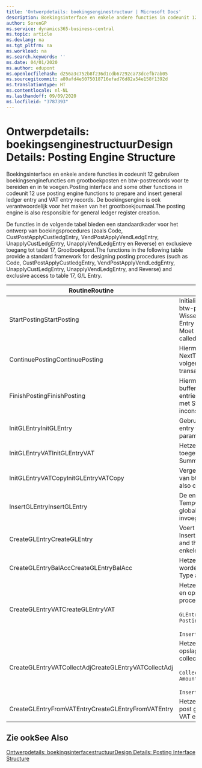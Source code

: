```yaml
---
title: 'Ontwerpdetails: boekingsenginestructuur | Microsoft Docs'
description: Boekingsinterface en enkele andere functies in codeunit 12 gebruiken boekingsenginefuncties om grootboekposten en btw-postrecords voor te bereiden en in te voegen. De boekingsengine is ook verantwoordelijk voor het maken van het grootboekjournaal.
author: SorenGP
ms.service: dynamics365-business-central
ms.topic: article
ms.devlang: na
ms.tgt_pltfrm: na
ms.workload: na
ms.search.keywords: ''
ms.date: 04/01/2020
ms.author: edupont
ms.openlocfilehash: d256a3c752b8f236d1cdb67292ca73dcefb7ab05
ms.sourcegitcommit: a80afd4e5075018716efad76d82a54e158f1392d
ms.translationtype: HT
ms.contentlocale: nl-NL
ms.lasthandoff: 09/09/2020
ms.locfileid: "3787393"
---
```

# <a name="design-details-posting-engine-structure"></a><span data-ttu-id="c2787-104">Ontwerpdetails: boekingsenginestructuur</span><span class="sxs-lookup"><span data-stu-id="c2787-104">Design Details: Posting Engine Structure</span></span>
<span data-ttu-id="c2787-105">Boekingsinterface en enkele andere functies in codeunit 12 gebruiken boekingsenginefuncties om grootboekposten en btw-postrecords voor te bereiden en in te voegen.</span><span class="sxs-lookup"><span data-stu-id="c2787-105">Posting interface and some other functions in codeunit 12 use posting engine functions to prepare and insert general ledger entry and VAT entry records.</span></span> <span data-ttu-id="c2787-106">De boekingsengine is ook verantwoordelijk voor het maken van het grootboekjournaal.</span><span class="sxs-lookup"><span data-stu-id="c2787-106">The posting engine is also responsible for general ledger register creation.</span></span>  
  
 <span data-ttu-id="c2787-107">De functies in de volgende tabel bieden een standaardkader voor het ontwerp van boekingsprocedures (zoals Code, CustPostApplyCustledgEntry, VendPostApplyVendLedgEntry, UnapplyCustLedgEntry, UnapplyVendLedgEntry en Reverse) en exclusieve toegang tot tabel 17, Grootboekpost.</span><span class="sxs-lookup"><span data-stu-id="c2787-107">The functions in the following table provide a standard framework for designing posting procedures (such as Code, CustPostApplyCustledgEntry, VendPostApplyVendLedgEntry, UnapplyCustLedgEntry, UnapplyVendLedgEntry, and Reverse) and exclusive access to table 17, G/L Entry.</span></span>  
  
|<span data-ttu-id="c2787-108">Routine</span><span class="sxs-lookup"><span data-stu-id="c2787-108">Routine</span></span>|<span data-ttu-id="c2787-109">Description</span><span class="sxs-lookup"><span data-stu-id="c2787-109">Description</span></span>|  
|-------------|---------------------------------------|  
|<span data-ttu-id="c2787-110">StartPosting</span><span class="sxs-lookup"><span data-stu-id="c2787-110">StartPosting</span></span>|<span data-ttu-id="c2787-111">Initialiseert boekingsbuffer TempGLEntryBuf, vergrendelt grootboekpost- en btw-posttabellen, en initialiseert Boekingsperiode, Grootboekjournaal en Wisselkoers.</span><span class="sxs-lookup"><span data-stu-id="c2787-111">Initializes posting buffer TempGLEntryBuf, locks G/L Entry and VAT Entry tables, and initializes Accounting Period, G/L Register, and Exchange Rate.</span></span> <span data-ttu-id="c2787-112">Moet slechts eenmaal worden aangeroepen, zodat NextEntryNo 0 is.</span><span class="sxs-lookup"><span data-stu-id="c2787-112">Should be called only once, then NextEntryNo is 0.</span></span>|  
|<span data-ttu-id="c2787-113">ContinuePosting</span><span class="sxs-lookup"><span data-stu-id="c2787-113">ContinuePosting</span></span>|<span data-ttu-id="c2787-114">Hiermee wordt ongerealiseerde btw voor de vorige transactietoename NextTransactionNo gecontroleerd en geboekt, en wordt het boeken van de volgende regel voorbereid.</span><span class="sxs-lookup"><span data-stu-id="c2787-114">Checks and posts unrealized VAT for previous transaction increment NextTransactionNo and prepares post of next line.</span></span>|  
|<span data-ttu-id="c2787-115">FinishPosting</span><span class="sxs-lookup"><span data-stu-id="c2787-115">FinishPosting</span></span>|<span data-ttu-id="c2787-116">Hiermee worden boekingen voltooid door grootboekposten uit de tijdelijke buffer in te voegen in de databasetabel.</span><span class="sxs-lookup"><span data-stu-id="c2787-116">Completes posting by inserting G/L entries from temporary buffer into database table.</span></span> <span data-ttu-id="c2787-117">Altijd gebruikt in combinatie met StartPosting.</span><span class="sxs-lookup"><span data-stu-id="c2787-117">Always used together with StartPosting.</span></span> <span data-ttu-id="c2787-118">Controleert op inconsistenties.</span><span class="sxs-lookup"><span data-stu-id="c2787-118">Checks for inconsistencies.</span></span>|  
|<span data-ttu-id="c2787-119">InitGLEntry</span><span class="sxs-lookup"><span data-stu-id="c2787-119">InitGLEntry</span></span>|<span data-ttu-id="c2787-120">Gebruikt om nieuwe grootboekpost te initialiseren voor</span><span class="sxs-lookup"><span data-stu-id="c2787-120">Used to initialize new G/L entry for Gen.</span></span> <span data-ttu-id="c2787-121">dagboekregel.</span><span class="sxs-lookup"><span data-stu-id="c2787-121">Jnl Line.</span></span> <span data-ttu-id="c2787-122">Retourneert GLEntry als parameter.</span><span class="sxs-lookup"><span data-stu-id="c2787-122">Returns GLEntry as parameter.</span></span>|  
|<span data-ttu-id="c2787-123">InitGLEntryVAT</span><span class="sxs-lookup"><span data-stu-id="c2787-123">InitGLEntryVAT</span></span>|<span data-ttu-id="c2787-124">Hetzelfde als InitGLEntry, maar Tegenrekeningnr. en SummarizeVAT worden ook toegewezen.</span><span class="sxs-lookup"><span data-stu-id="c2787-124">Same as InitGLEntry, but also assigns Bal. Account No. and SummarizeVAT.</span></span>|  
|<span data-ttu-id="c2787-125">InitGLEntryVATCopy</span><span class="sxs-lookup"><span data-stu-id="c2787-125">InitGLEntryVATCopy</span></span>|<span data-ttu-id="c2787-126">Vergelijkbaar met InitGLEntryVAT, maar er worden ook boekingsgroepgegevens van btw-posten vóór SummarizeVAT gekopieerd.</span><span class="sxs-lookup"><span data-stu-id="c2787-126">Similar to InitGLEntryVAT, but also copies posting groups data from VAT Entry before SummarizeVAT.</span></span>|  
|<span data-ttu-id="c2787-127">InsertGLEntry</span><span class="sxs-lookup"><span data-stu-id="c2787-127">InsertGLEntry</span></span>|<span data-ttu-id="c2787-128">De enige functie waarmee grootboekposten in de algemene tabel TempGLEntryBuf wordt ingevoegd.</span><span class="sxs-lookup"><span data-stu-id="c2787-128">The only function that inserts G/L entry into global TempGLEntryBuf table.</span></span> <span data-ttu-id="c2787-129">Deze functie altijd gebruiken voor invoegen.</span><span class="sxs-lookup"><span data-stu-id="c2787-129">Always use this function for insert.</span></span>|  
|<span data-ttu-id="c2787-130">CreateGLEntry</span><span class="sxs-lookup"><span data-stu-id="c2787-130">CreateGLEntry</span></span>|<span data-ttu-id="c2787-131">Voert een InitGLEntry uit, wijst Bedrag (Rapp.-val.) toe en voert vervolgens InsertGLEntry uit.</span><span class="sxs-lookup"><span data-stu-id="c2787-131">Performs an InitGLEntry, assigns Additional Currency Amount, and then performs InsertGLEntry.</span></span> <span data-ttu-id="c2787-132">Vervangt verschillende regels code door een enkele functieaanroep.</span><span class="sxs-lookup"><span data-stu-id="c2787-132">Replaces several lines of code with a single function call.</span></span>|  
|<span data-ttu-id="c2787-133">CreateGLEntryBalAcc</span><span class="sxs-lookup"><span data-stu-id="c2787-133">CreateGLEntryBalAcc</span></span>|<span data-ttu-id="c2787-134">Hetzelfde als CreateGLEntry, maar Tegenrekeningsoort en Tegenrekeningnr. worden ook toegewezen.</span><span class="sxs-lookup"><span data-stu-id="c2787-134">Same as CreateGLEntry, but also assigns Bal. Account Type and Bal. Account No.</span></span>|  
|<span data-ttu-id="c2787-135">CreateGLEntryVAT</span><span class="sxs-lookup"><span data-stu-id="c2787-135">CreateGLEntryVAT</span></span>|<span data-ttu-id="c2787-136">Hetzelfde als CreateGLEntry, maar met extra verwerking voor boekingsgroepen en opslag in tijdelijke btw-buffer:</span><span class="sxs-lookup"><span data-stu-id="c2787-136">Same as CreateGLEntry, but with additional processing for posting groups and saving to temporary VAT buffer:</span></span><br /><br /> `GLEntry.CopyPostingGroupsFromDtldCVBuf(DtldCVLedgEntryBuf,GenJnlLine."Gen. Posting Type");`<br /><br /> `InsertVATEntriesFromTemp(DtldCVLedgEntryBuf,GLEntry);`|  
|<span data-ttu-id="c2787-137">CreateGLEntryVATCollectAdj</span><span class="sxs-lookup"><span data-stu-id="c2787-137">CreateGLEntryVATCollectAdj</span></span>|<span data-ttu-id="c2787-138">Hetzelfde als CreateGLEntry, maar met extra verzameling van aanpassingen en opslag in tijdelijke btw-buffer:</span><span class="sxs-lookup"><span data-stu-id="c2787-138">Same as CreateGLEntry, but with additional collection of adjustments and saving to temporary VAT buffer:</span></span><br /><br /> `CollectAdjustment(AdjAmount,GLEntry.Amount,GLEntry."Additional-Currency Amount",OriginalDateSet);`<br /><br /> `InsertVATEntriesFromTemp(DtldCVLedgEntryBuf,GLEntry);`|  
|<span data-ttu-id="c2787-139">CreateGLEntryFromVATEntry</span><span class="sxs-lookup"><span data-stu-id="c2787-139">CreateGLEntryFromVATEntry</span></span>|<span data-ttu-id="c2787-140">Hetzelfde als CreateGLEntry, maar er worden ook boekingsgroepen uit Btw-post gekopieerd.</span><span class="sxs-lookup"><span data-stu-id="c2787-140">Same as CreateGLEntry, but also copies posting groups from VAT entry.</span></span>|  
  
## <a name="see-also"></a><span data-ttu-id="c2787-141">Zie ook</span><span class="sxs-lookup"><span data-stu-id="c2787-141">See Also</span></span>  
 [<span data-ttu-id="c2787-142">Ontwerpdetails: boekingsinterfacestructuur</span><span class="sxs-lookup"><span data-stu-id="c2787-142">Design Details: Posting Interface Structure</span></span>](design-details-posting-interface-structure.md)